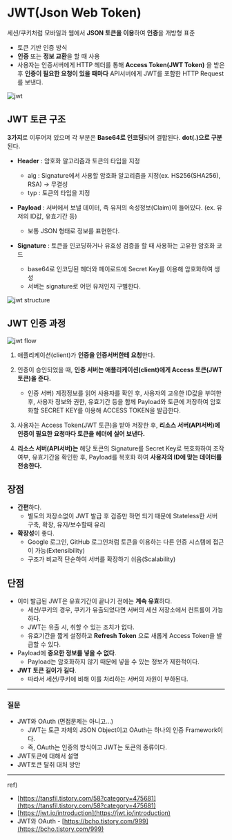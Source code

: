 # JWT(Json Web Token)
세션/쿠키처럼 모바일과 웹에서 **JSON 토큰을 이용**하여 **인증**을 개방형 표준

- 토큰 기반 인증 방식
- **인증** 또는 **정보 교환**을 할 때 사용
- 사용자는 인증서버에게 HTTP 헤더를 통해 **Access Token(JWT Token)** 을 받은 후 **인증이 필요한 요청이 있을 때마다** API서버에게 JWT를 포함한 HTTP Request를 보낸다.

![jwt](https://github.com/triflingness/CSnCT-Study/blob/3b50ed5cd7b40cbcbe33ba86f91ca54f82cf1f01/Network/imgs/7.JWT(JSON%20Web%20Token)/jwt.png)

## JWT 토큰 구조

**3가지**로 이루어져 있으며 각 부분은 **Base64로 인코딩**되어 결합된다. **dot(.)으로 구분**된다.

- **Header** : 암호화 알고리즘과 토큰의 타입을 지정
    - alg : Signature에서 사용할 암호화 알고리즘을 지정(ex. HS256(SHA256), RSA) → 무결성
    - typ : 토큰의 타입을 지정

- **Payload** : 서버에서 보낼 데이터, 즉 유저의 속성정보(Claim)이 들어있다. (ex. 유저의 ID값, 유효기간 등)
    - 보통 JSON 형태로 정보를 표현한다.

- **Signature** : 토큰을 인코딩하거나 유효성 검증을 할 때 사용하는 고유한 암호화 코드
    - base64로 인코딩된 헤더와 페이로드에 Secret Key를 이용해 암호화하여 생성
    - 서버는 signature로 어떤 유저인지 구별한다.

![jwt structure](https://github.com/triflingness/CSnCT-Study/blob/3b50ed5cd7b40cbcbe33ba86f91ca54f82cf1f01/Network/imgs/7.JWT(JSON%20Web%20Token)/jwt%20structure.png)

## JWT 인증 과정

![jwt flow](https://github.com/triflingness/CSnCT-Study/blob/3b50ed5cd7b40cbcbe33ba86f91ca54f82cf1f01/Network/imgs/7.JWT(JSON%20Web%20Token)/jwt%20flow.jpeg)

1. 애플리케이션(client)가 **인증을 인증서버한테 요청**한다.
2. 인증이 승인되었을 때, **인증 서버는 애플리케이션(client)에게 Access 토큰(JWT 토큰)을 준다.**
   - 인증 서버) 계정정보를 읽어 사용자를 확인 후, 사용자의 고유한 ID값을 부여한 후, 사용자 정보와 권한, 유효기간 등을 함께 Payload와 토큰에 저장하여 암호화할 SECRET KEY를 이용해 ACCESS TOKEN을 발급한다.

3. 사용자는 Access Token(JWT 토큰)을 받아 저장한 후, **리소스 서버(API서버)에 인증이 필요한 요청마다 토큰을 헤더에 실어 보낸다.**

4.  **리소스 서버(API서버)는** 해당 토큰의 Signature를 Secret Key로 복호화하여 조작 여부, 유효기간을 확인한 후, Payload를 복호화 하여 **사용자의 ID에 맞는 데이터를 전송한다.**

## 장점

- **간편**하다.
    - 별도의 저장소없이 JWT 발급 후 검증만 하면 되기 때문에 Stateless한 서버 구축, 확장, 유지/보수할때 유리
- **확장성**이 좋다.
    - Google 로그인, GitHub 로그인처럼 토큰을 이용하는 다른 인증 시스템에 접근이 가능(Extensibility)
    - 구조가 비교적 단순하여 서버를 확장하기 쉬움(Scalability)

## 단점

- 이미 발급된 JWT은 유효기간이 끝나기 전에는 **계속 유효**하다.
    - 세션/쿠키의 경우, 쿠키가 유출되었다면 서버의 세션 저장소에서 컨트롤이 가능하다.
    - JWT는 유출 시, 취할 수 있는 조치가 없다.
    - 유효기간을 짧게 설정하고 **Refresh Token** 으로 새롭게 Access Token을 발급할 수 있다.
- Payload에 **중요한 정보를 넣을 수 없다**.
    - Payload는 암호화하지 않기 때문에 넣을 수 있는 정보가 제한적이다.
- **JWT 토큰 길이가 길다**.
    - 따라서 세션/쿠키에 비해 이를 처리하는 서버의 자원이 부하된다.

---

### 질문

- JWT와 OAuth (면접문제는 아니고...)
    - JWT는 토큰 자체의 JSON Object이고 OAuth는 하나의 인증 Framework이다.
    - 즉, OAuth는 인증의 방식이고 JWT는 토큰의 종류이다.
- JWT토큰에 대해서 설명
- JWT토큰 탈취 대처 방안

---

ref)

- [https://tansfil.tistory.com/58?category=475681](https://tansfil.tistory.com/58?category=475681)
- [https://jwt.io/introduction](https://jwt.io/introduction)
- JWT와 OAuth - [https://bcho.tistory.com/999](https://bcho.tistory.com/999)
